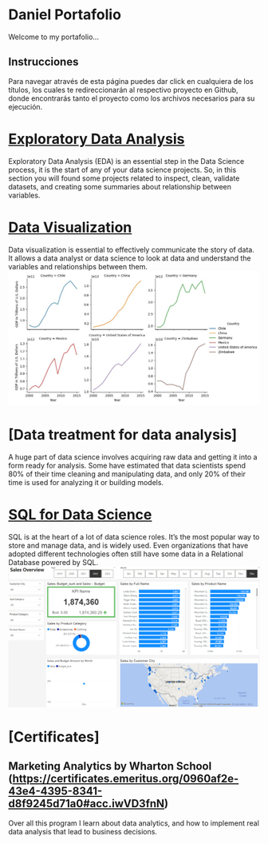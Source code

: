 # Daniel Portafolio

Welcome to my portafolio...

## Instrucciones
Para navegar através de esta página puedes dar click en cualquiera de los títulos, los cuales te redireccionarán al respectivo proyecto en Github, donde encontrarás tanto el proyecto como los archivos necesarios para su ejecución.

# [Exploratory Data Analysis](https://github.com/Danyphantom1500/00-Exploratory-Data-Analysis/tree/main)
Exploratory Data Analysis (EDA) is an essential step in the Data Science process, it is the start of any of your data science projects. So, in this section you will found some projects related to inspect, clean, validate datasets, and creating some summaries about relationship between variables. 

# [Data Visualization](https://github.com/Danyphantom1500/01-Data-visualization)
Data visualization is essential to effectively communicate the story of data. It allows a data analyst or data science to look at data and understand the variables and relationships between them.
![](images/GDP_Countries.png)

# [Data treatment for data analysis]
A huge part of data science involves acquiring raw data and getting it into a form ready for analysis. Some have estimated that data scientists spend 80% of their time cleaning and manipulating data, and only 20% of their time is used for analyzing it or building models.

# [SQL for Data Science](https://github.com/Danyphantom1500/03-SQL)
SQL is at the heart of a lot of data science roles. It’s the most popular way to store and manage data, and is widely used. Even organizations that have adopted different technologies often still have some data in a Relational Database powered by SQL.
![](images/SQL_BI_Project.png)

# [Certificates]
## Marketing Analytics by Wharton School (https://certificates.emeritus.org/0960af2e-43e4-4395-8341-d8f9245d71a0#acc.iwVD3fnN)
Over all this program I learn about data analytics, and how to implement real data analysis that lead to business decisions.
